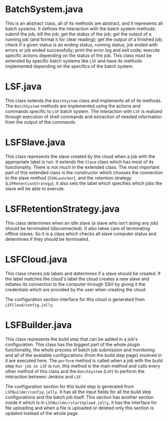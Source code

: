 # BatchSystem.java
This is an abstract class, all of its methods are abstract, and it represents all batch systems. It defines the interaction with the batch system methods: submit the job; kill the job; get the status of the job; get the output of a running job (and format it for clear reading); get the output of a finished job; check if a given status is an ending status, running status, job ended with errors or job ended successfully; print the error log and exit code; execute specific actions depending on the status of the job. This class must be extended by specific batch systems like `LSF` and have its methods implemented depending on the specifics of the batch system.
# LSF.java
This class extends the `BatchSystem` class and implements all of its methods. The `BatchSystem` methods are implemented using the actions and commands specific to `LSF` batch system. The interaction with `LSF` is realized through execution of shell commands and extraction of needed information from the output of the commands.
# LSFSlave.java
This class represents the slave created by the cloud when a job with the appropriate label is run. It extends the `Slave` class which has most of its functionality. There is not much in the extended class.  The most important part of this extended class is the constructor which chooses the connection to the slave method (`SSHLauncher`), and the retention strategy (`LSFRetentionStrategy`), it also sets the label which specifies which jobs the slave will be able to execute.
# LSFRetentionStrategy.java
This class determines when an idle slave (a slave who isn't doing any job) should be terminated (disconnected). It also takes care of terminating offline slaves. So it is a class which checks all slave computer status and determines if they should be terminated.
# LSFCloud.java
This class checks job labels and determines if a slave should be created. If the label matches the cloud's label the cloud creates a new slave and initiates its connection to the computer through SSH by giving it the credentials which are provided by the user when creating the cloud.

The configuration section interface for this cloud is generated from `LSFCloud/config.jelly`.
# LSFBuilder.java
This class represents the build step that can be added in a job's configuration. This class has the biggest part of the whole plugin functionality, the whole process of batch job submission and monitoring and all of the available configurations (from the build step page) involved in it are executed here. The `perform` method is called when a job with the build step `Run job on LSF` is run, this method is the main method and calls every other method of this class and the `BatchSystem` (`LSF`) to perform the interaction between Jenkins and `LSF`.

The configuration section for this build step is generated from `LSFBuilder/config.jelly`. It has all the input fields for all the build step configurations and the batch job itself. This section has another section inside it which is in `LSFBuilder/startUpload.jelly`, it has the interface for file uploading and when a file is uploaded or deleted only this section is updated instead of the whole page.
